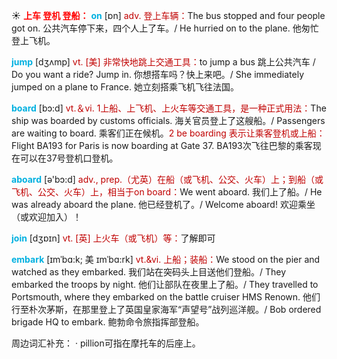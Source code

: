 ☀ <font color="red">**上车 登机 登船：**</font>
<font color="sky blue">**on**</font> [ɒn] 
<font color="#c00000">adv. 登上车辆：</font>The bus stopped and four people got on. 公共汽车停下来，四个人上了车。/ He hurried on to the plane. 他匆忙登上飞机。

<font color="sky blue">**jump**</font> [dӡʌmp] 
<font color="#c00000">vt. [美] 非常快地跳上交通工具：</font>to jump a bus 跳上公共汽车 / Do you want a ride? Jump in. 你想搭车吗？快上来吧。/ She immediately jumped on a plane to France. 她立刻搭乘飞机飞往法国。

<font color="sky blue">**board**</font> [bɔ:d] 
<font color="#c00000">vt.＆vi. 1上船、上飞机、上火车等交通工具，是一种正式用法：</font>The ship was boarded by customs officials. 海关官员登上了这艘船。/ Passengers are waiting to board. 乘客们正在候机。<font color="#c00000">2 be boarding 表示让乘客登机或上船：</font>Flight BA193 for Paris is now boarding at Gate 37. BA193次飞往巴黎的乘客现在可以在37号登机口登机。

<font color="sky blue">**aboard**</font> [ə'bɔ:d] 
<font color="#c00000">adv., prep.（尤英）在船（或飞机、公交、火车）上；到船（或飞机、公交、火车）上，相当于on board：</font>We went aboard. 我们上了船。/ He was already aboard the plane. 他已经登机了。/ Welcome aboard! 欢迎乘坐（或欢迎加入）！

<font color="sky blue">**join**</font> [dӡɒɪn] 
<font color="#c00000">vt. [英] 上火车（或飞机）等：</font>了解即可
           
<font color="sky blue">**embark**</font> [ɪmˈbɑ:k; 美 ɪmˈbɑ:rk]
<font color="#c00000">vt.&vi. 上船；装船：</font>We stood on the pier and watched as they embarked. 我们站在突码头上目送他们登船。/ They embarked the troops by night. 他们让部队在夜里上了船。/ They travelled to Portsmouth, where they embarked on the battle cruiser HMS Renown. 他们行至朴次茅斯，在那里登上了英国皇家海军“声望号”战列巡洋舰。/ Bob ordered brigade HQ to embark. 鲍勃命令旅指挥部登船。

周边词汇补充：
· pillion可指在摩托车的后座上。
